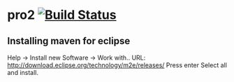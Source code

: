 # pro2 [![Build Status](https://travis-ci.org/noah95/pro2.svg?branch=master)](https://travis-ci.org/noah95/pro2)

## Installing maven for eclipse

Help -> Install new Software -> Work with..
URL: http://download.eclipse.org/technology/m2e/releases/
Press enter
Select all and install.